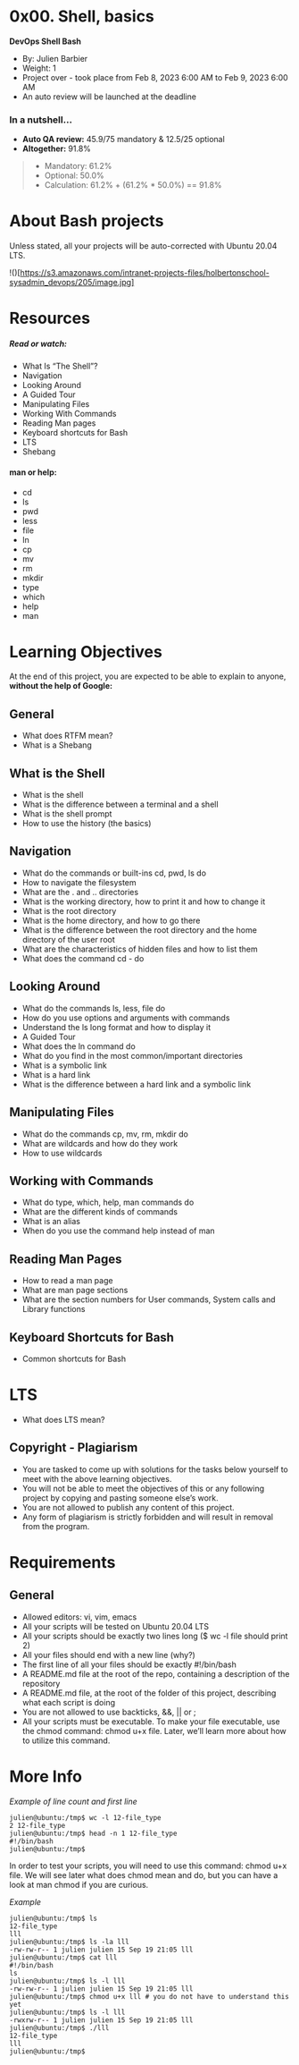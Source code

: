 # 0x00. Shell, basics
**DevOps	Shell	Bash**
- By: Julien Barbier
- Weight: 1
- Project over - took place from Feb 8, 2023 6:00 AM to Feb 9, 2023 6:00 AM
- An auto review will be launched at the deadline

### In a nutshell…
- **Auto QA review:** 45.9/75 mandatory & 12.5/25 optional
- **Altogether:**  91.8%
> - Mandatory: 61.2%
> - Optional: 50.0%
> - Calculation:  61.2% + (61.2% * 50.0%)  == 91.8%


# About **Bash** projects
Unless stated, all your projects will be auto-corrected with Ubuntu 20.04 LTS.

!()[https://s3.amazonaws.com/intranet-projects-files/holbertonschool-sysadmin_devops/205/image.jpg]


# Resources
##### Read or watch:

- What Is “The Shell”?
- Navigation
- Looking Around
- A Guided Tour
- Manipulating Files
- Working With Commands
- Reading Man pages
- Keyboard shortcuts for Bash
- LTS
- Shebang

#### man or help:

- cd
- ls
- pwd
- less
- file
- ln
- cp
- mv
- rm
- mkdir
- type
- which
- help
- man


# Learning Objectives
At the end of this project, you are expected to be able to explain to anyone, **without the help of Google:**



## General
- What does RTFM mean?
- What is a Shebang

## What is the Shell
- What is the shell
- What is the difference between a terminal and a shell
- What is the shell prompt
- How to use the history (the basics)


## Navigation
- What do the commands or built-ins cd, pwd, ls do
- How to navigate the filesystem
- What are the . and .. directories
- What is the working directory, how to print it and how to change it
- What is the root directory
- What is the home directory, and how to go there
- What is the difference between the root directory and the home directory of the user root
- What are the characteristics of hidden files and how to list them
- What does the command cd - do


## Looking Around
- What do the commands ls, less, file do
- How do you use options and arguments with commands
- Understand the ls long format and how to display it
- A Guided Tour
- What does the ln command do
- What do you find in the most common/important directories
- What is a symbolic link
- What is a hard link
- What is the difference between a hard link and a symbolic link


## Manipulating Files
- What do the commands cp, mv, rm, mkdir do
- What are wildcards and how do they work
- How to use wildcards

## Working with Commands
- What do type, which, help, man commands do
- What are the different kinds of commands
- What is an alias
- When do you use the command help instead of man

## Reading Man Pages
- How to read a man page
- What are man page sections
- What are the section numbers for User commands, System calls and Library functions

## Keyboard Shortcuts for Bash
- Common shortcuts for Bash

# LTS
- What does LTS mean?

## Copyright - Plagiarism
- You are tasked to come up with solutions for the tasks below yourself to meet with the above learning objectives.
- You will not be able to meet the objectives of this or any following project by copying and pasting someone else’s work.
- You are not allowed to publish any content of this project.
- Any form of plagiarism is strictly forbidden and will result in removal from the program.


# Requirements
## General
- Allowed editors: vi, vim, emacs
- All your scripts will be tested on Ubuntu 20.04 LTS
- All your scripts should be exactly two lines long ($ wc -l file should print 2)
- All your files should end with a new line (why?)
- The first line of all your files should be exactly #!/bin/bash
- A README.md file at the root of the repo, containing a description of the repository
- A README.md file, at the root of the folder of this project, describing what each script is doing
- You are not allowed to use backticks, &&, || or ;
- All your scripts must be executable. To make your file executable, use the chmod command: chmod u+x file. Later, we’ll learn more about how to utilize this command.


# More Info
*Example of line count and first line*

```
julien@ubuntu:/tmp$ wc -l 12-file_type 
2 12-file_type
julien@ubuntu:/tmp$ head -n 1 12-file_type 
#!/bin/bash
julien@ubuntu:/tmp$
```
 
In order to test your scripts, you will need to use this command: chmod u+x file. We will see later what does chmod mean and do, but you can have a look at man chmod if you are curious.

*Example*

```
julien@ubuntu:/tmp$ ls
12-file_type
lll
julien@ubuntu:/tmp$ ls -la lll
-rw-rw-r-- 1 julien julien 15 Sep 19 21:05 lll
julien@ubuntu:/tmp$ cat lll
#!/bin/bash
ls
julien@ubuntu:/tmp$ ls -l lll
-rw-rw-r-- 1 julien julien 15 Sep 19 21:05 lll
julien@ubuntu:/tmp$ chmod u+x lll # you do not have to understand this yet
julien@ubuntu:/tmp$ ls -l lll
-rwxrw-r-- 1 julien julien 15 Sep 19 21:05 lll
julien@ubuntu:/tmp$ ./lll
12-file_type
lll
julien@ubuntu:/tmp$ 
```
